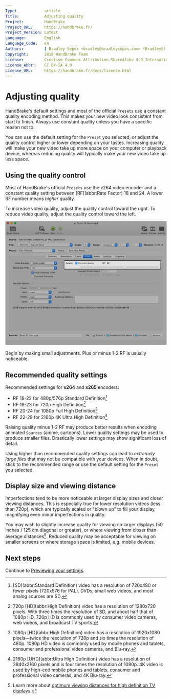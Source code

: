 ```yaml
---
Type:            article
Title:           Adjusting quality
Project:         HandBrake
Project_URL:     https://handbrake.fr/
Project_Version: Latest
Language:        English
Language_Code:   en
Authors:         [ Bradley Sepos <bradley@bradleysepos.com> (BradleyS) ]
Copyright:       2018 HandBrake Team
License:         Creative Commons Attribution-ShareAlike 4.0 International
License_Abbr:    CC BY-SA 4.0
License_URL:     https://handbrake.fr/docs/license.html
---
```


Adjusting quality
=================

HandBrake's default settings and most of the official `Presets` use a constant quality encoding method. This makes your new video look consistent from start to finish. Always use constant quality unless you have a specific reason not to.

You can use the default setting for the `Preset` you selected, or adjust the quality control higher or lower depending on your tastes. Increasing quality will make your new video take up more space on your computer or playback device, whereas reducing quality will typically make your new video take up less space.

## Using the quality control

Most of HandBrake's official `Presets` use the x264 video encoder and a constant quality setting between [RF](abbr:Rate Factor) 18 and 24. A lower RF number means *higher* quality.

To increase video quality, adjust the quality control toward the right. To reduce video quality, adjust the quality control toward the left.

<!-- .system-mac -->

![Using the constant quality control](../../images/mac/quality-control-1.1.0.png "Adjust the quality control toward the right to increase quality, or toward the left to lower it.")

<!-- /.system-mac -->

Begin by making small adjustments. Plus or minus 1-2 RF is usually noticeable.

## Recommended quality settings

Recommended settings for **x264** and **x265** encoders:

- RF 18-22 for 480p/576p Standard Definition[^SD]
- RF 19-23 for 720p High Definition[^720p]
- RF 20-24 for 1080p Full High Definition[^1080p]
- RF 22-28 for 2160p 4K Ultra High Definition[^2160p]

Raising quality minus 1-2 RF may produce better results when encoding animated `Sources` (anime, cartoons). Lower quality settings may be used to produce smaller files. Drastically lower settings may show significant loss of detail.

Using higher than recommended quality settings can lead to *extremely large files* that may not be compatible with your devices. When in doubt, stick to the recommended range or use the default setting for the `Preset` you selected.

## Display size and viewing distance

Imperfections tend to be more noticeable at larger display sizes and closer viewing distances. This is especially true for lower resolution videos (less than 720p), which are typically scaled or "blown up" to fill your display, magnifying even minor imperfections in quality.

You may wish to slightly increase quality for viewing on larger displays (50 inches / 125 cm diagonal or greater), or where viewing from closer than average distances[^viewing-distance]. Reduced quality may be acceptable for viewing on smaller screens or where storage space is limited, e.g. mobile devices.

<!-- .continue -->

## Next steps

Continue to [Previewing your settings](preview-settings.html).

<!-- /.continue -->

[^SD]: [SD](abbr:Standard Definition) video has a resolution of 720x480 or fewer pixels (720x576 for PAL). DVDs, small web videos, and most analog sources are SD.

[^720p]: 720p [HD](abbr:High Definition) video has a resolution of 1280x720 pixels. With three times the resolution of SD, and about half that of 1080p HD, 720p HD is commonly used by consumer video cameras, web videos, and broadcast TV sports.

[^1080p]: 1080p [HD](abbr:High Definition) video has a resolution of 1920x1080 pixels—twice the resolution of 720p and six times the resolution of 480p. 1080p HD video is commonly used by mobile phones and tablets, consumer and professional video cameras, and Blu-ray.

[^2160p]: 2160p [UHD](abbr:Ultra High Definition) video has a resolution of 3840x2160 pixels and is four times the resolution of 1080p. 4K video is used by high-end mobile phones and tablets, consumer and professional video cameras, and 4K Blu-ray.

[^viewing-distance]: Learn more about [optimum viewing distances for high definition TV displays](https://en.wikipedia.org/wiki/Optimum_HDTV_viewing_distance).
